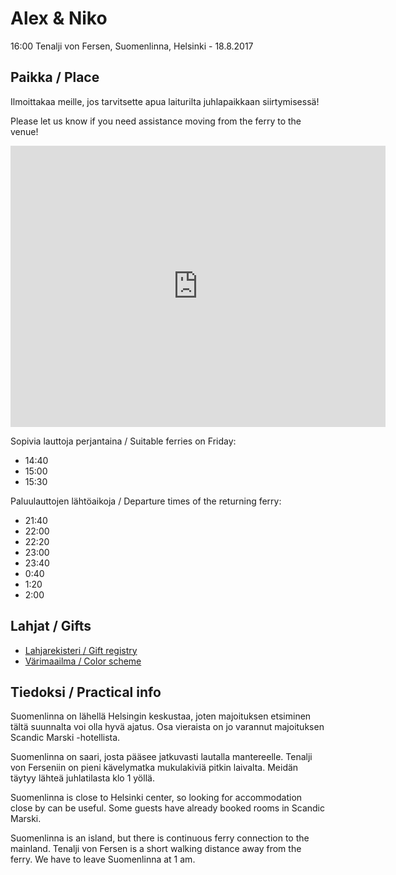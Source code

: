 # Alex & Niko

16:00 Tenalji von Fersen, Suomenlinna, Helsinki - 18.8.2017

## Paikka / Place

Ilmoittakaa meille, jos tarvitsette apua laiturilta juhlapaikkaan siirtymisessä!

Please let us know if you need assistance moving from the ferry to the venue!

<iframe src="https://www.google.com/maps/embed?pb=!1m28!1m12!1m3!1d15883.949570263141!2d24.95338844634074!3d60.15600550166482!2m3!1f0!2f0!3f0!3m2!1i1024!2i768!4f13.1!4m13!3e3!4m5!1s0x46920bcf117c4bb3%3A0xc5acf882c8111bd5!2sKauppatori%2C+Etel%C3%A4ranta%2C+00170+Helsinki!3m2!1d60.167665299999996!2d24.953677799999998!4m5!1s0x46920b8e4ebac75d%3A0x9e9f82ca46948ff2!2sTenalji+von+Fersen%2C+00190+Helsinki!3m2!1d60.1447887!2d24.9831418!5e0!3m2!1sfi!2sfi!4v1499506074318" width="600" height="450" frameborder="0" style="border:0" allowfullscreen></iframe>

Sopivia lauttoja perjantaina / Suitable ferries on Friday:

- 14:40
- 15:00
- 15:30

Paluulauttojen lähtöaikoja / Departure times of the returning ferry:

- 21:40
- 22:00
- 22:20
- 23:00
- 23:40
- 0:40
- 1:20
- 2:00

## Lahjat / Gifts

- [Lahjarekisteri / Gift registry](registry)
- [Värimaailma / Color scheme](./colors)

## Tiedoksi / Practical info

Suomenlinna on lähellä Helsingin keskustaa, joten majoituksen etsiminen tältä suunnalta voi olla hyvä ajatus. Osa vieraista on jo varannut majoituksen Scandic Marski -hotellista.

Suomenlinna on saari, josta pääsee jatkuvasti lautalla mantereelle. Tenalji von Ferseniin on pieni kävelymatka mukulakiviä pitkin laivalta. Meidän täytyy lähteä juhlatilasta klo 1 yöllä.

Suomenlinna is close to Helsinki center, so looking for accommodation close by can be useful. Some guests have already booked rooms in Scandic Marski.

Suomenlinna is an island, but there is continuous ferry connection to the mainland. Tenalji von Fersen is a short walking distance away from the ferry. We have to leave Suomenlinna at 1 am. 

<!-- <img id="right-corner" src="figure/Nouveau_voyage_en_Espagne_Fleuron_T147404-9.png" alt="corner image">-->

